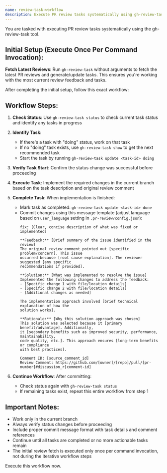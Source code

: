 ```yaml
---
name: review-task-workflow
description: Execute PR review tasks systematically using gh-review-task
---
```


You are tasked with executing PR review tasks systematically using the gh-review-task tool. 

## Initial Setup (Execute Once Per Command Invocation):

**Fetch Latest Reviews**: Run `gh-review-task` without arguments to fetch the latest PR reviews and generate/update tasks. This ensures you're working with the most current review feedback and tasks.

After completing the initial setup, follow this exact workflow:

## Workflow Steps:

1. **Check Status**: Use `gh-review-task status` to check current task status and identify any tasks in progress

2. **Identify Task**: 
   - If there's a task with "doing" status, work on that task
   - If no "doing" task exists, use `gh-review-task show` to get the next recommended task
   - Start the task by running `gh-review-task update <task-id> doing`

3. **Verify Task Start**: Confirm the status change was successful before proceeding

4. **Execute Task**: Implement the required changes in the current branch based on the task description and original review comment

5. **Complete Task**: When implementation is finished:
   - Mark task as completed: `gh-review-task update <task-id> done`
   - Commit changes using this message template (adjust language based on `user_language` setting in `.pr-review/config.json`):
     ```
     fix: [Clear, concise description of what was fixed or implemented]
     
     **Feedback:** [Brief summary of the issue identified in the review]
     The original review comment pointed out [specific problem/concern]. This issue 
     occurred because [root cause explanation]. The reviewer suggested [any specific 
     recommendations if provided].
     
     **Solution:** [What was implemented to resolve the issue]
     Implemented the following changes to address the feedback:
     - [Specific change 1 with file/location details]
     - [Specific change 2 with file/location details]
     - [Additional changes as needed]
     
     The implementation approach involved [brief technical explanation of how the 
     solution works].
     
     **Rationale:** [Why this solution approach was chosen]
     This solution was selected because it [primary benefit/advantage]. Additionally, 
     it [secondary benefits such as improved security, performance, maintainability, 
     code quality, etc.]. This approach ensures [long-term benefits or compliance 
     with best practices].
     
     Comment ID: [source_comment_id]
     Review Comment: https://github.com/[owner]/[repo]/pull/[pr-number]#discussion_r[comment-id]
     ```

6. **Continue Workflow**: After committing:
   - Check status again with `gh-review-task status`
   - If remaining tasks exist, repeat this entire workflow from step 1

## Important Notes:
- Work only in the current branch
- Always verify status changes before proceeding
- Include proper commit message format with task details and comment references
- Continue until all tasks are completed or no more actionable tasks remain
- The initial review fetch is executed only once per command invocation, not during the iterative workflow steps

Execute this workflow now.